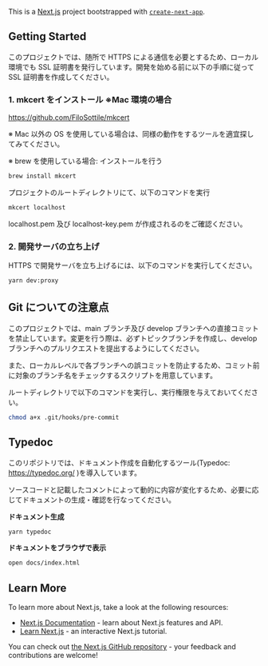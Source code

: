 This is a [Next.js](https://nextjs.org/) project bootstrapped with [`create-next-app`](https://github.com/vercel/next.js/tree/canary/packages/create-next-app).

## Getting Started

このプロジェクトでは、随所で HTTPS による通信を必要とするため、ローカル環境でも SSL 証明書を発行しています。開発を始める前に以下の手順に従って SSL 証明書を作成してください。

### 1. mkcert をインストール ※Mac 環境の場合

https://github.com/FiloSottile/mkcert

※ Mac 以外の OS を使用している場合は、同様の動作をするツールを適宜探してみてください。

※ brew を使用している場合: インストールを行う

```bash
brew install mkcert
```

プロジェクトのルートディレクトリにて、以下のコマンドを実行

```bash
mkcert localhost
```

localhost.pem 及び localhost-key.pem が作成されるのをご確認ください。

### 2. 開発サーバの立ち上げ

HTTPS で開発サーバを立ち上げるには、以下のコマンドを実行してください。

```bash
yarn dev:proxy
```

## Git についての注意点

このプロジェクトでは、main ブランチ及び develop ブランチへの直接コミットを禁止しています。変更を行う際は、必ずトピックブランチを作成し、develop ブランチへのプルリクエストを提出するようにしてください。

また、ローカルレベルで各ブランチへの誤コミットを防止するため、コミット前に対象のブランチ名をチェックするスクリプトを用意しています。

ルートディレクトリで以下のコマンドを実行し、実行権限を与えておいてください。

```bash
chmod a+x .git/hooks/pre-commit
```

## Typedoc

このリポジトリでは、ドキュメント作成を自動化するツール(Typedoc: https://typedoc.org/ )を導入しています。

ソースコードと記載したコメントによって動的に内容が変化するため、必要に応じてドキュメントの生成・確認を行なってください。

**ドキュメント生成**

```bash
yarn typedoc
```

**ドキュメントをブラウザで表示**

```bash
open docs/index.html
```

## Learn More

To learn more about Next.js, take a look at the following resources:

- [Next.js Documentation](https://nextjs.org/docs) - learn about Next.js features and API.
- [Learn Next.js](https://nextjs.org/learn) - an interactive Next.js tutorial.

You can check out [the Next.js GitHub repository](https://github.com/vercel/next.js/) - your feedback and contributions are welcome!
